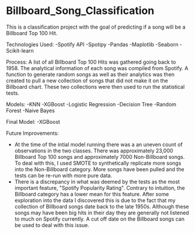 # Billboard_Song_Classification
This is a classification project with the goal of predicting if a song will be a Billboard Top 100 Hit.

Technologies Used:
  -Spotify API
  -Spotipy
  -Pandas
  -Maplotlib
  -Seaborn
  -Scikit-learn
  
Process:
A list of all Billboard Top 100 Hits was gathered going back to 1958. The analytical information of each song was compiled from Spotify. A function to generate random songs as well as their analytics was then created to pull a new collection of songs that did not make it on the Billboard chart. These two collections were then used to run the statistical tests.

Models:
  -KNN
  -XGBoost
  -Logistic Regression
  -Decision Tree
  -Random Forest
  -Naive Bayes
  
Final Model:
  -XGBoost
  
Future Improvements:
  - At the time of the intial model running there was a an uneven count of observations in the two classes. There was  approximately 23,000 Billboard Top 100 songs and approximately 7000 Non-Billboard songs. To deal with this, I used SMOTE to synthetically replicate more songs into the Non-Billboard category. More songs have been pulled and the tests can be re-run with more pure data.
  - There is a discrepancy in what was deemed by the tests as the most important feature, "Spotify Popularity Rating". Contrary to intuition, the Billboard category has a lower mean for this feature. After some exploration into the data I discovered this is due to the fact that my collection of Billboard songs date back to the late 1950s. Although these songs may have been big hits in their day they are generally not listened to much on Spotify currently. A cut off date on the Billboard songs can be used to deal with this issue. 
